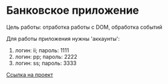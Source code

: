 # Банковское приложение

Цель работы: отработка работы с DOM, обработка событий

Для работы приложения нужны 'аккаунты':

1. логин: ii; пароль: 1111
2. логин: pp; пароль: 2222
3. логин: ss; пароль: 3333

[Ссылка на проект]()
